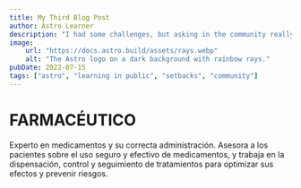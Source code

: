```yaml
---
title: My Third Blog Post
author: Astro Learner
description: "I had some challenges, but asking in the community really helped!"
image:
    url: "https://docs.astro.build/assets/rays.webp"
    alt: "The Astro logo on a dark background with rainbow rays."
pubDate: 2022-07-15
tags: ["astro", "learning in public", "setbacks", "community"]
---
```

# FARMACÉUTICO

Experto en medicamentos y su correcta administración. Asesora a los pacientes sobre el uso seguro y efectivo de medicamentos, y trabaja en la dispensación, control y seguimiento de tratamientos para optimizar sus efectos y prevenir riesgos.